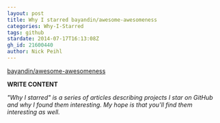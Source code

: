 ```yaml
---
layout: post
title: Why I starred bayandin/awesome-awesomeness
categories: Why-I-Starred
tags: github
stardate: 2014-07-17T16:13:08Z
gh_id: 21600440
author: Nick Peihl
---
```


[bayandin/awesome-awesomeness](https://github.com/bayandin/awesome-awesomeness)

**WRITE CONTENT**

*"Why I starred" is a series of articles describing projects I star on GitHub and why I found them interesting. My hope is that you'll find them interesting as well.*

